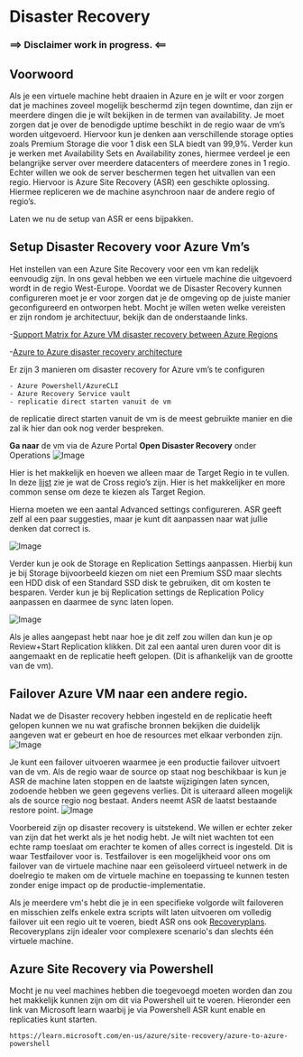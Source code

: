 # Disaster Recovery

### ==> Disclaimer work in progress. <==

## Voorwoord

Als je een virtuele machine hebt draaien in Azure en je wilt er voor zorgen dat je machines zoveel mogelijk beschermd zijn tegen downtime, dan zijn er meerdere dingen die je wilt bekijken in de termen van availability.
Je moet zorgen dat je over de benodigde uptime beschikt in de regio waar de vm’s worden uitgevoerd.
Hiervoor kun je denken aan verschillende storage opties zoals Premium Storage die voor 1 disk een SLA biedt van 99,9%. Verder kun je werken met Availability Sets en Availability zones, hiermee verdeel je een belangrijke server over meerdere datacenters of meerdere zones in 1 regio.
Echter willen we ook de server beschermen tegen het uitvallen van een regio. Hiervoor is Azure Site Recovery (ASR) een geschikte oplossing. Hiermee repliceren we de machine asynchroon naar de andere regio of regio’s.

Laten we nu de setup van ASR er eens bijpakken.



## Setup Disaster Recovery voor Azure Vm’s

Het instellen van een Azure Site Recovery voor een vm kan redelijk eenvoudig zijn. In ons geval hebben we een virtuele machine die uitgevoerd wordt in de regio West-Europe. Voordat we de Disaster Recovery kunnen configureren moet je er voor zorgen dat je de omgeving op de juiste manier geconfigureerd en ontworpen hebt.
Mocht je willen weten welke vereisten er zijn rondom je architectuur, bekijk dan de onderstaande links.

-[Support Matrix for Azure VM disaster recovery between Azure Regions](https://docs.microsoft.com/en-us/azure/site-recovery/azure-to-azure-support-matrix?WT.mc_id=itopstalk-blog-thmaure)

-[Azure to Azure disaster recovery architecture](https://docs.microsoft.com/en-us/azure/site-recovery/azure-to-azure-architecture?WT.mc_id=itopstalk-blog-thmaure)

Er zijn 3 manieren om disaster recovery for Azure vm’s te configuren

~~~
- Azure Powershell/AzureCLI
- Azure Recovery Service vault
- replicatie direct starten vanuit de vm

~~~

de replicatie direct starten vanuit de vm is de meest gebruikte manier en die zal ik hier dan ook nog verder bespreken.

**Ga naar** de vm via de Azure Portal
**Open Disaster Recovery** onder Operations
![Image](./Images/DisasterRecovery/disaster.png)

Hier is het makkelijk en hoeven we alleen maar de Target Regio in te vullen. In deze [lijst](https://docs.microsoft.com/en-us/azure/availability-zones/cross-region-replication-azure) zie je wat de Cross regio’s zijn. Hier is het makkelijker en more common sense om deze te kiezen als Target Region.

Hierna moeten we een aantal Advanced settings configureren. ASR geeft zelf al een paar suggesties, maar je kunt dit aanpassen naar wat jullie denken dat correct is.

![Image](./Images/DisasterRecovery/advanced.png)

Verder kun je ook de Storage en Replication Settings aanpassen.
Hierbij kun je bij Storage bijvoorbeeld kiezen om niet een Premium SSD maar slechts een HDD disk of een Standard SSD disk te gebruiken, dit om kosten te besparen.
Verder kun je bij Replication settings de Replication Policy aanpassen en daarmee de sync laten lopen.

![Image](./Images/DisasterRecovery/replication.png)

Als je alles aangepast hebt naar hoe je dit zelf zou willen dan kun je op Review+Start Replication klikken. Dit zal een aantal uren duren voor dit is aangemaakt en de replicatie heeft gelopen. (Dit is afhankelijk van de grootte van de vm).

## Failover Azure VM naar een andere regio.

Nadat we de Disaster recovery hebben ingesteld en de replicatie heeft gelopen kunnen we nu wat grafische bronnen bekijken die duidelijk aangeven wat er gebeurt en hoe de resources met elkaar verbonden zijn.
![Image](./Images/DisasterRecovery/replication1.jpg)

Je kunt een failover uitvoeren waarmee je een productie failover uitvoert van de vm. Als de regio waar de source op staat nog beschikbaar is kun je ASR de machine laten stoppen en de laatste wijzigingen laten syncen, zodoende hebben we geen gegevens verlies.
Dit is uiteraard alleen mogelijk als de source regio nog bestaat. Anders neemt ASR de laatst bestaande restore point.
![Image](./Images/DisasterRecovery/restorepoint.jpg)

Voorbereid zijn op disaster recovery is uitstekend. We willen er echter zeker van zijn dat het werkt als je het nodig hebt. Je wilt niet wachten tot een echte ramp toeslaat om erachter te komen of alles correct is ingesteld. Dit is waar Testfailover voor is. Testfailover is een mogelijkheid voor ons om failover van de virtuele machine naar een geïsoleerd virtueel netwerk in de doelregio te maken om de virtuele machine en toepassing te kunnen testen zonder enige impact op de productie-implementatie.‎

‎Als je meerdere vm's hebt die je in een specifieke volgorde wilt failoveren en misschien zelfs enkele extra scripts wilt laten uitvoeren om volledig failover uit een regio uit te voeren, biedt ASR ons ook [Recoveryplans](https://docs.microsoft.com/en-us/azure/site-recovery/recovery-plan-overview?WT.mc_id=itopstalk-blog-thmaure). Recoveryplans zijn idealer voor complexere scenario's dan slechts één virtuele machine.‎


## Azure Site Recovery via Powershell

Mocht je nu veel machines hebben die toegevoegd moeten worden dan zou het makkelijk kunnen zijn om dit via Powershell uit te voeren.
Hieronder een link van Microsoft learn waarbij je via Powershell ASR kunt enable en replicaties kunt starten.

~~~
https://learn.microsoft.com/en-us/azure/site-recovery/azure-to-azure-powershell
~~~
